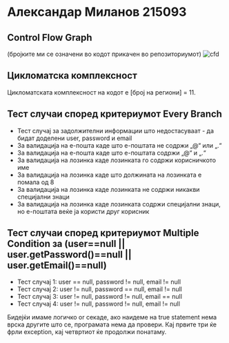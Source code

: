 # Александар Миланов 215093


## Control Flow Graph
(бројките ми се означени во кодот прикачен во репозиториумот)
![cfd](https://github.com/Alex9633/SI_2023_lab2_215093/assets/120327803/2676bc94-d704-44ae-b4fe-cd43797e3cc4)



## Цикломатска комплексност
Цикломатската комплексност на кодот е [број на региони] = 11.



## Тест случаи според критериумот Every Branch
- Тест случај за задолжителни информации што недостасуваат - да бидат доделени user, password и email
- За валидација на е-пошта каде што е-поштата не содржи „@“ или „.“
- За валидација на е-пошта каде што е-поштата содржи „@“ и „.“
- За валидација на лозинка каде лозинката го содржи корисничкото име
- За валидација на лозинка каде што должината на лозинката е помала од 8
- За валидација на лозинка каде лозинката не содржи никакви специјални знаци
- За валидација на лозинка каде лозинката содржи специјални знаци, но е-поштата веќе ја користи друг корисник



## Тест случаи според критериумот Multiple Condition за (user==null || user.getPassword()==null || user.getEmail()==null)
- Тест случај 1: user == null, password != null, email != null
- Тест случај 2: user != null, password == null, email != null
- Тест случај 3: user != null, password != null, email == null
- Тест случај 4: user != null, password != null, email != null

Бидејќи имаме логичко or секаде, ако наидеме на true statement нема врска другите што се, програмата нема да провери.
Кај првите три ќе фрли exception, кај четвртиот ќе продолжи понатаму.
